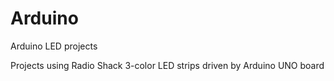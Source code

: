 # Arduino
Arduino LED projects

Projects using Radio Shack 3-color LED strips driven by Arduino UNO board
